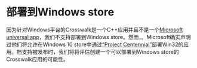 # 部署到Windows store

因为针对Windows平台的Crosswalk是一个C++应用并且不是一个[Microsoft universal app](https://msdn.microsoft.com/library/windows/apps/dn894631.aspx)，我们不支持部署到Windows store。然而，。Microsoft确实声明过他们将允许在Windows 10 store中通过[“Project Centennial”](https://dev.windows.com/en-us/bridges)部署Win32的应用。档支持被发布时，我们将将评估创建一个可以部署到Windows store的Crosswalk应用的可能性。

